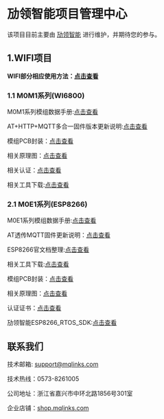 # 劢领智能项目管理中心

该项目目前主要由 [劢领智能](https://www.mqlinks.com) 进行维护，并期待您的参与。

## 1.WIFI项目

**WIFI部分相应使用方法：[点击查看](https://blog.csdn.net/mqlinks)**

### 1.1 M0M1系列(WI6800)

M0M1系列模组数据手册:[点击查看](/WIFI/M0M1_WI6800/datasheet)

AT+HTTP+MQTT多合一固件版本更新说明:[点击查看](/WIFI/M0M1_WI6800/AT/README.md)

模组PCB封装：[点击查看](/WIFI/M0M1_WI6800/package)

相关原理图：[点击查看](/WIFI/M0M1_WI6800/schematic)

相关认证：[点击查看](/WIFI/M0M1_WI6800/cert)

相关工具下载:[点击查看](/WIFI/M0M1_WI6800/tools)

### 2.1 M0E1系列(ESP8266)

M0E1系列模组数据手册:[点击查看](https://share.weiyun.com/5kEkc6Q)

AT透传MQTT固件更新说明：[点击查看](/WIFI/M0E1_ESP8266/MQTT/README.md)

ESP8266官文档整理:[点击查看](https://share.weiyun.com/54gLeAb)

相关工具下载:[点击查看](https://share.weiyun.com/5Oi0xqG)

模组PCB封装：[点击查看](https://share.weiyun.com/5BKs1sV)

相关原理图：[点击查看](https://share.weiyun.com/5luNsf6)

认证证书：[点击查看](https://share.weiyun.com/5pgXoTl)

劢领智能ESP8266_RTOS_SDK:[点击查看](https://gitee.com/mqlinks/MYLINKS_ESP8266_RTOS_SDK-2.0.0)

## 联系我们

技术邮箱: support@mqlinks.com

技术热线：0573-8261005

公司地址：浙江省嘉兴市中环北路1856号301室

企业店铺：[shop.mqlinks.com](http://shop.mqlinks.com)
